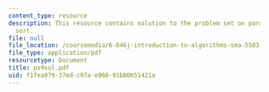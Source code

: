 ```yaml
---
content_type: resource
description: This resource contains solution to the problem set on parallel merge
  sort.
file: null
file_location: /coursemedia/6-046j-introduction-to-algorithms-sma-5503-fall-2005/f1fea97937edc97ae96691b80651421a_ps9sol.pdf
file_type: application/pdf
resourcetype: Document
title: ps9sol.pdf
uid: f1fea979-37ed-c97a-e966-91b80651421a
---
```


